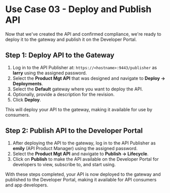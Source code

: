 # Use Case 03 - Deploy and Publish API

Now that we've created the API and confirmed compliance, we're ready to deploy it to the gateway and publish it on the Developer Portal.

## Step 1: Deploy API to the Gateway

1. Log in to the API Publisher at: `https://<hostname>:9443/publisher` as **larry** using the assigned password.
2. Select the **Product Mgt API** that was designed and navigate to **Deploy → Deployments**.
3. Select the **Default** gateway where you want to deploy the API.
4. Optionally, provide a description for the revision.
5. Click **Deploy**.

This will deploy your API to the gateway, making it available for use by consumers.

## Step 2: Publish API to the Developer Portal

1. After deploying the API to the gateway, log in to the API Publisher as **emily** (API Product Manager) using the assigned password.
2. Select the **Product Mgt API** and navigate to **Publish → Lifecycle**.
3. Click on **Publish** to make the API available on the Developer Portal for developers to view, subscribe to, and start using.

With these steps completed, your API is now deployed to the gateway and published to the Developer Portal, making it available for API consumers and app developers.
